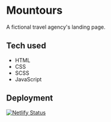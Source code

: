 # Mountours

A fictional travel agency's landing page.

## Tech used

- HTML
- CSS
- SCSS
- JavaScript

## Deployment

[![Netlify Status](https://api.netlify.com/api/v1/badges/ddf637fd-f313-43a4-b218-593ee08b335e/deploy-status)](https://app.netlify.com/sites/mountours/deploys)
